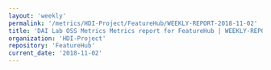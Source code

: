 ```yaml
---
layout: 'weekly'
permalink: '/metrics/HDI-Project/FeatureHub/WEEKLY-REPORT-2018-11-02'
title: 'DAI Lab OSS Metrics Metrics report for FeatureHub | WEEKLY-REPORT-2018-11-02'
organization: 'HDI-Project'
repository: 'FeatureHub'
current_date: '2018-11-02'
---
```

